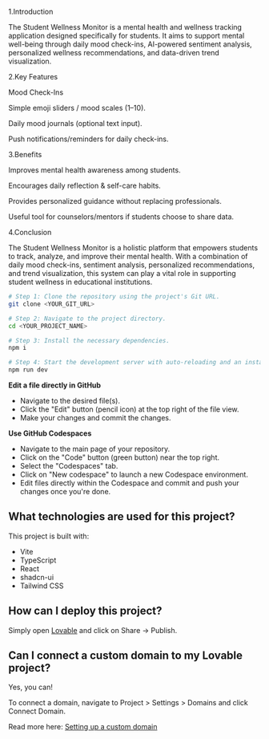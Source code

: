 1.Introduction

The Student Wellness Monitor is a mental health and wellness tracking application designed specifically for students. It aims to support mental well-being through daily mood check-ins, AI-powered sentiment analysis, personalized wellness recommendations, and data-driven trend visualization.

2.Key Features

 Mood Check-Ins

Simple emoji sliders / mood scales (1–10).

Daily mood journals (optional text input).

Push notifications/reminders for daily check-ins.

3.Benefits

Improves mental health awareness among students.

Encourages daily reflection & self-care habits.

Provides personalized guidance without replacing professionals.

Useful tool for counselors/mentors if students choose to share data.

4.Conclusion

The Student Wellness Monitor is a holistic platform that empowers students to track, analyze, and improve their mental health. With a combination of daily mood check-ins, sentiment analysis, personalized recommendations, and trend visualization, this system can play a vital role in supporting student wellness in educational institutions.

```sh
# Step 1: Clone the repository using the project's Git URL.
git clone <YOUR_GIT_URL>

# Step 2: Navigate to the project directory.
cd <YOUR_PROJECT_NAME>

# Step 3: Install the necessary dependencies.
npm i

# Step 4: Start the development server with auto-reloading and an instant preview.
npm run dev
```

**Edit a file directly in GitHub**

- Navigate to the desired file(s).
- Click the "Edit" button (pencil icon) at the top right of the file view.
- Make your changes and commit the changes.

**Use GitHub Codespaces**

- Navigate to the main page of your repository.
- Click on the "Code" button (green button) near the top right.
- Select the "Codespaces" tab.
- Click on "New codespace" to launch a new Codespace environment.
- Edit files directly within the Codespace and commit and push your changes once you're done.

## What technologies are used for this project?

This project is built with:

- Vite
- TypeScript
- React
- shadcn-ui
- Tailwind CSS

## How can I deploy this project?

Simply open [Lovable](https://lovable.dev/projects/40aada97-4e6e-4d81-bd0d-7f2fd688a7c1) and click on Share -> Publish.

## Can I connect a custom domain to my Lovable project?

Yes, you can!

To connect a domain, navigate to Project > Settings > Domains and click Connect Domain.

Read more here: [Setting up a custom domain](https://docs.lovable.dev/tips-tricks/custom-domain#step-by-step-guide)
